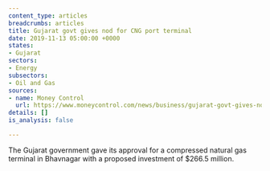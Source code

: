 ```yaml
---
content_type: articles
breadcrumbs: articles
title: Gujarat govt gives nod for CNG port terminal
date: 2019-11-13 05:00:00 +0000
states:
- Gujarat
sectors:
- Energy
subsectors:
- Oil and Gas
sources:
- name: Money Control
  url: https://www.moneycontrol.com/news/business/gujarat-govt-gives-nod-for-cng-port-terminal-at-bhavnagar-4624691.html
details: []
is_analysis: false

---
```

The Gujarat government gave its approval for a compressed natural gas terminal in Bhavnagar with a proposed investment of $266.5 million.